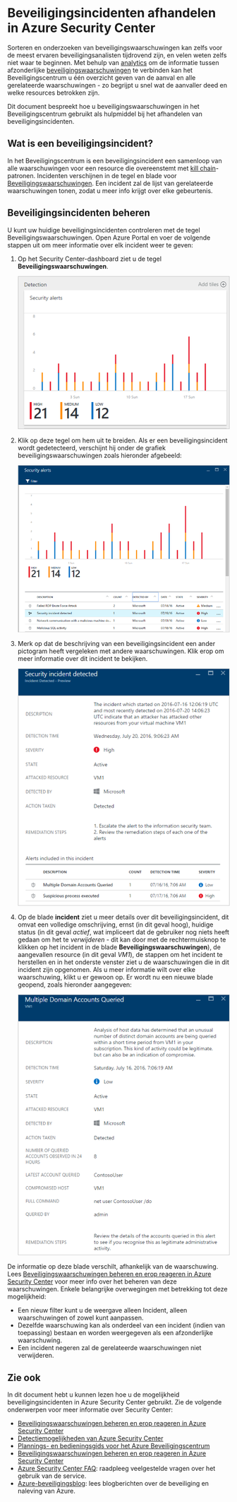 <properties
   pageTitle="Beveiligingsincidenten afhandelen in Azure Security Center | Microsoft Azure"
   description="Dit document bevat informatie over het gebruik van de mogelijkheden van Azure Security Center om beveiligingsincidenten af te handelen."
   services="security-center"
   documentationCenter="na"
   authors="YuriDio"
   manager="swadhwa"
   editor=""/>

<tags
   ms.service="security-center"
   ms.topic="hero-article"
   ms.devlang="na"
   ms.tgt_pltfrm="na"
   ms.workload="na"
   ms.date="08/03/2016"
   ms.author="yurid"/>

# Beveiligingsincidenten afhandelen in Azure Security Center 
Sorteren en onderzoeken van beveiligingswaarschuwingen kan zelfs voor de meest ervaren beveiligingsanalisten tijdrovend zijn, en velen weten zelfs niet waar te beginnen. Met behulp van [analytics](security-center-detection-capabilities.md) om de informatie tussen afzonderlijke [beveiligingswaarschuwingen](security-center-managing-and-responding-alerts.md) te verbinden kan het Beveiligingscentrum u één overzicht geven van de aanval en alle gerelateerde waarschuwingen - zo begrijpt u snel wat de aanvaller deed en welke resources betrokken zijn.

Dit document bespreekt hoe u beveiligingswaarschuwingen in het Beveiligingscentrum gebruikt als hulpmiddel bij het afhandelen van beveiligingsincidenten.


## Wat is een beveiligingsincident?

In het Beveiligingscentrum is een beveiligingsincident een samenloop van alle waarschuwingen voor een resource die overeenstemt met [kill chain](https://blogs.technet.microsoft.com/office365security/addressing-your-cxos-top-five-cloud-security-concerns/)-patronen. Incidenten verschijnen in de tegel en blade voor [Beveiligingswaarschuwingen](security-center-managing-and-responding-alerts.md). Een incident zal de lijst van gerelateerde waarschuwingen tonen, zodat u meer info krijgt over elke gebeurtenis.

## Beveiligingsincidenten beheren

U kunt uw huidige beveiligingsincidenten controleren met de tegel Beveiligingswaarschuwingen. Open Azure Portal en voer de volgende stappen uit om meer informatie over elk incident weer te geven:

1. Op het Security Center-dashboard ziet u de tegel **Beveiligingswaarschuwingen**.

    ![De tegel Beveiligingswaarschuwingen in Security Center](./media/security-center-incident/security-center-incident-fig1.png)

2.  Klik op deze tegel om hem uit te breiden. Als er een beveiligingsincident wordt gedetecteerd, verschijnt hij onder de grafiek beveiligingswaarschuwingen zoals hieronder afgebeeld:

    ![Beveiligingsincident](./media/security-center-incident/security-center-incident-fig2.png)

3.  Merk op dat de beschrijving van een beveiligingsincident een ander pictogram heeft vergeleken met andere waarschuwingen. Klik erop om meer informatie over dit incident te bekijken.

    ![Beveiligingsincident](./media/security-center-incident/security-center-incident-fig3.png)

4.  Op de blade **incident** ziet u meer details over dit beveiligingsincident, dit omvat een volledige omschrijving, ernst (in dit geval hoog), huidige status (in dit geval *actief*, wat impliceert dat de gebruiker nog niets heeft gedaan om het te *verwijderen* - dit kan door met de rechtermuisknop te klikken op het incident in de blade **Beveiligingswaarschuwingen**), de aangevallen resource (in dit geval *VM1*), de stappen om het incident te herstellen en in het onderste venster ziet u de waarschuwingen die in dit incident zijn opgenomen. Als u meer informatie wilt over elke waarschuwing, klikt u er gewoon op. Er wordt nu een nieuwe blade geopend, zoals hieronder aangegeven:

    ![Beveiligingsincident](./media/security-center-incident/security-center-incident-fig4.png)

De informatie op deze blade verschilt, afhankelijk van de waarschuwing. Lees [Beveiligingswaarschuwingen beheren en erop reageren in Azure Security Center](security-center-managing-and-responding-alerts.md) voor meer info over het beheren van deze waarschuwingen. Enkele belangrijke overwegingen met betrekking tot deze mogelijkheid:

- Een nieuw filter kunt u de weergave alleen Incident, alleen waarschuwingen of zowel kunt aanpassen. 
- Dezelfde waarschuwing kan als onderdeel van een incident (indien van toepassing) bestaan en worden weergegeven als een afzonderlijke waarschuwing. 
- Een incident negeren zal de gerelateerde waarschuwingen niet verwijderen.

## Zie ook

In dit document hebt u kunnen lezen hoe u de mogelijkheid beveiligingsincidenten in Azure Security Center gebruikt. Zie de volgende onderwerpen voor meer informatie over Security Center:

- [Beveiligingswaarschuwingen beheren en erop reageren in Azure Security Center](security-center-managing-and-responding-alerts.md)
- [Detectiemogelijkheden van Azure Security Center](security-center-detection-capabilities.md)
- [Plannings- en bedieningsgids voor het Azure Beveiligingscentrum](security-center-planning-and-operations-guide.md)
- [Beveiligingswaarschuwingen beheren en erop reageren in Azure Security Center](security-center-managing-and-responding-alerts.md)
- [Azure Security Center FAQ](security-center-faq.md): raadpleeg veelgestelde vragen over het gebruik van de service.
- [Azure-beveiligingsblog](http://blogs.msdn.com/b/azuresecurity/): lees blogberichten over de beveiliging en naleving van Azure.



<!--HONumber=ago16_HO4-->


